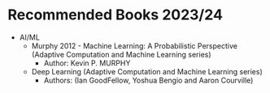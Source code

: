 # Recommended Books 2023/24

* AI/ML
    * Murphy 2012 - Machine Learning: A Probabilistic Perspective (Adaptive Computation and Machine Learning series)
        * Author: Kevin P. MURPHY
    * Deep Learning (Adaptive Computation and Machine Learning series)
        * Authors: (Ian GoodFellow, Yoshua Bengio and Aaron Courville)
